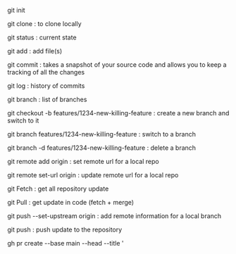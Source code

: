 git init

git clone <url of the repo> <folder where to clone the repo> : to clone locally

git status : current state

git add : add file(s)

git commit : takes a snapshot of your source code and allows you to keep a tracking of all the changes

git log : history of commits

git branch : list of branches

git checkout -b features/1234-new-killing-feature : create a new branch and switch to it

git branch features/1234-new-killing-feature : switch to a branch

git branch -d features/1234-new-killing-feature : delete a branch

git remote add origin <url> : set remote url for a local repo

git remote set-url origin <url> : update remote url for a local repo

git Fetch : get all repository update

git Pull : get update in code (fetch + merge)

git push --set-upstream origin <branch> : add remote information for a local branch

git push : push update to the repository

gh pr create --base main --head <branch> --title '<title>' --body '<description>' : create a pr to merge <branch> into main

test


